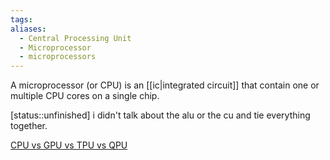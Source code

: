 ```yaml
---
tags: 
aliases:
  - Central Processing Unit
  - Microprocessor
  - microprocessors
---
```

A microprocessor (or CPU) is an [[ic|integrated circuit]] that contain one or multiple CPU cores on a single chip.

[status::unfinished] i didn't talk about the alu or the cu and tie everything together.


[CPU vs GPU vs TPU vs QPU](https://www.youtube.com/watch?v=r5NQecwZs1A)